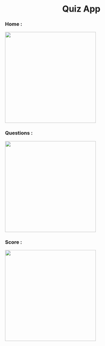 <h1 align="center">Quiz App</h1>

### Home :
<img src="https://github.com/EnniouarMohammed/QuizAppWithFirebase/assets/88623067/8dd402a8-aed0-41b1-bcd2-ba94f1fb5a78" width="300">

### Questions :
<img src="https://github.com/EnniouarMohammed/QuizAppWithFirebase/assets/88623067/768f98b8-a10e-4949-a3c2-a1d874e64eba" width="300">

### Score :
<img src="https://github.com/EnniouarMohammed/QuizAppWithFirebase/assets/88623067/90c5d90a-ead7-46a6-9b71-1a53e5aa8b7d" width="300">

